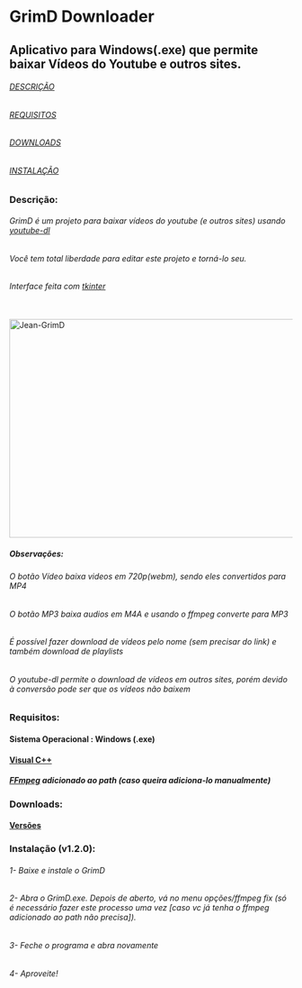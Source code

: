 # GrimD Downloader
## Aplicativo para Windows(.exe) que permite baixar Vídeos do Youtube e outros sites.


###### [DESCRIÇÃO](https://github.com/JaiantCP1/GrimD-Youtube-Downloader#descri%C3%A7%C3%A3o)
###### [REQUISITOS](https://github.com/JaiantCP1/GrimD-Youtube-Downloader#requisitos)
###### [DOWNLOADS](https://github.com/JaiantCP1/GrimD-Youtube-Downloader#downloads)
###### [INSTALAÇÃO](https://github.com/JaiantCP1/GrimD-Youtube-Downloader#instala%C3%A7%C3%A3o)


### Descrição:

###### GrimD é um projeto para baixar vídeos do youtube (e outros sites) usando [youtube-dl](https://github.com/ytdl-org/youtube-dl)

###### Você tem total liberdade para editar este projeto e torná-lo seu.

###### Interface feita com [tkinter](https://docs.python.org/3/library/tkinter.html)

<div style="display: inline_block"><br>
 <img alt="Jean-GrimD" height="388" width="690" src="https://cdn.discordapp.com/attachments/733782835067879487/887644388019290142/2021-09-15_06-51-07_Trim_Trim.gif">
 </div>

##### Observações: 
###### O botão Vídeo baixa videos em 720p(webm), sendo eles convertidos para MP4
###### O botão MP3 baixa audios em M4A e usando o ffmpeg converte para MP3
###### É possível fazer download de vídeos pelo nome (sem precisar do link) e também download de playlists
###### O youtube-dl permite o download de vídeos em outros sites, porém devido à conversão pode ser que os vídeos não baixem

### Requisitos:

#### Sistema Operacional : **Windows** (.exe)
#### [Visual C++](https://aka.ms/vs/16/release/vc_redist.x64.exe)
##### [FFmpeg](https://ffmpeg.org/download.html) adicionado ao path (caso queira adiciona-lo manualmente)

### Downloads:

#### [Versões](https://github.com/JaintC/GrimD-Youtube-Downloader/releases)

### Instalação (v1.2.0):

###### 1- Baixe e instale o GrimD
###### 2- Abra o GrimD.exe. Depois de aberto, vá no menu opções/ffmpeg fix (só é necessário fazer este processo uma vez [caso vc já tenha o ffmpeg adicionado ao path não precisa]).
###### 3- Feche o programa e abra novamente
###### 4- Aproveite!
